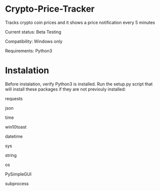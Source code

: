 # Crypto-Price-Tracker
Tracks crypto coin prices and it shows a price notification every 5 minutes

Current status:
Beta Testing

Compatibility:
Windows only

Requirements:
Python3

# Instalation

Before instalation, verify Python3 is installed. Run the setup.py script that will install
these packages if they are not previouly installed:

requests

json

time

win10toast

datetime

sys

string

os

PySimpleGUI

subprocess
